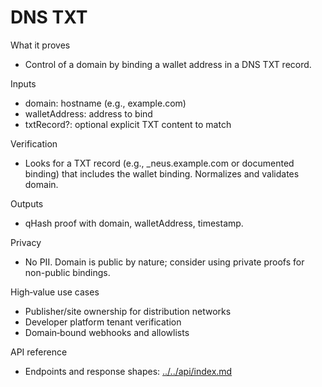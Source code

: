 # DNS TXT

What it proves
- Control of a domain by binding a wallet address in a DNS TXT record.

Inputs
- domain: hostname (e.g., example.com)
- walletAddress: address to bind
- txtRecord?: optional explicit TXT content to match

Verification
- Looks for a TXT record (e.g., _neus.example.com or documented binding) that includes the wallet binding. Normalizes and validates domain.

Outputs
- qHash proof with domain, walletAddress, timestamp.

Privacy
- No PII. Domain is public by nature; consider using private proofs for non-public bindings.

High‑value use cases
- Publisher/site ownership for distribution networks
- Developer platform tenant verification
- Domain‑bound webhooks and allowlists

API reference
- Endpoints and response shapes: [../../api/index.md](../../api/index.md)
